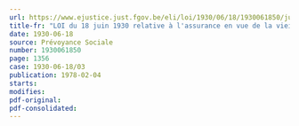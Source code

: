 ```yaml
---
url: https://www.ejustice.just.fgov.be/eli/loi/1930/06/18/1930061850/justel
title-fr: "LOI du 18 juin 1930 relative à l'assurance en vue de la vieillesse et du décès prématuré des employés "La Caisse commune d'assurance du notariat", anciennement dénommée "La Mutuelle du notariat belge", ayant son siège à Bruxelles, rue de la Montagne 30/32"
date: 1930-06-18
source: Prévoyance Sociale
number: 1930061850
page: 1356
case: 1930-06-18/03
publication: 1978-02-04
starts:
modifies:
pdf-original:
pdf-consolidated:
---
```


